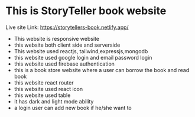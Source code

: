 # This is StoryTeller book website

Live site Link: https://storytellers-book.netlify.app/

- This website is responsive website
- this website both client side and serverside
- This website used reactjs, tailwind,expressjs,mongodb
- this website used google login and email password login
- this website used firebase authentication
- this is a book store website where a user can borrow the book and read book
- this website react router
- this website used react icon
- this website used table
- it has dark and light mode ability
- a login user can add new book if he/she want to


